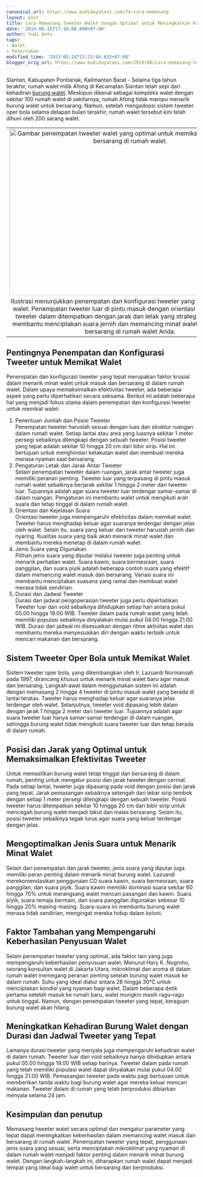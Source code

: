 ```yaml
---
canonical_url: https://www.budidayatani.com/74-cara-memasang
layout: post
title: Cara Memasang Tweeter Walet dengan Optimal untuk Meningkatkan Koloni Walet
date: '2019-06-15T17:16:00.000+07:00'
author: Yudi Anto
tags:
- Walet
- Peternakan
modified_time: '2023-05-24T13:25:04.632+07:00'
blogger_orig_url: https://www.budidayatani.com/2019/06/cara-memasang-tweeter-walet-secara.html
---
```


<p>Siantan, Kabupaten Pontianak, Kalimantan Barat - Selama tiga tahun terakhir, rumah walet milik Afong di Kecamatan Siantan telah sepi dari kehadiran <a href="https://www.budidayatani.com/search/label/Walet">burung walet</a>. Meskipun dikenal sebagai kompleks walet dengan sekitar 100 rumah walet di sekitarnya, rumah Afong tidak mampu menarik burung walet untuk bersarang. Namun, setelah mengadopsi sistem tweeter oper bola selama delapan bulan terakhir, rumah walet tersebut kini telah dihuni oleh 200 sarang walet.</p><table align="center" cellpadding="0" cellspacing="0" class="tr-caption-container" style="margin-left: auto; margin-right: auto;"><tbody><tr><td style="text-align: center;"><a href="https://blogger.googleusercontent.com/img/b/R29vZ2xl/AVvXsEiwM1VRqfxtleo_gO43p2g5TeZ1tXsz5FhNh_aiaxmLW_kk04-KdatyiEACdmc6Ostb-RQxFsvmP3hhip5cD9IdZ-w8r2x30WRimE7s7-8BxL5IGVel19axJWb9M3wT6cLjzROwGd5RP1bkPw1QLn_4vyu_YoraEuUVt7ea-5XMCBhGYZIHj_7ZYlvpaw/s1743/Tweeter%20Walet.jpg" imageanchor="1" style="margin-left: auto; margin-right: auto;"><img alt="Gambar penempatan tweeter walet yang optimal untuk memikat walet masuk dan bersarang di rumah walet." border="0" data-original-height="1200" data-original-width="1743" height="440" src="https://blogger.googleusercontent.com/img/b/R29vZ2xl/AVvXsEiwM1VRqfxtleo_gO43p2g5TeZ1tXsz5FhNh_aiaxmLW_kk04-KdatyiEACdmc6Ostb-RQxFsvmP3hhip5cD9IdZ-w8r2x30WRimE7s7-8BxL5IGVel19axJWb9M3wT6cLjzROwGd5RP1bkPw1QLn_4vyu_YoraEuUVt7ea-5XMCBhGYZIHj_7ZYlvpaw/w640-h440/Tweeter%20Walet.jpg" title="Penempatan Tweeter Walet yang Optimal untuk Meningkatkan Kehadiran dan Bersarangnya Walet di Rumah Walet Anda." width="640" /></a></td></tr><tr><td class="tr-caption" style="text-align: center;">Ilustrasi menunjukkan penempatan dan konfigurasi tweeter yang tepat dalam rumah walet. Penempatan tweeter luar di pintu masuk dengan orientasi keluar, sementara tweeter dalam ditempatkan dengan jarak dan letak yang strategis. Pengaturan ini membantu menciptakan suara jernih dan memancing minat walet untuk masuk dan bersarang di rumah walet Anda.</td></tr></tbody></table><h2>Pentingnya Penempatan dan Konfigurasi Tweeter untuk Memikat Walet</h2><p>Penempatan dan konfigurasi tweeter yang tepat merupakan faktor krusial dalam menarik minat walet untuk masuk dan bersarang di dalam rumah walet. Dalam upaya memaksimalkan efektivitas tweeter, ada beberapa aspek yang perlu diperhatikan secara seksama. Berikut ini adalah beberapa hal yang menjadi fokus utama dalam penempatan dan konfigurasi tweeter untuk memikat walet:</p><ol><li>Penentuan Jumlah dan Posisi Tweeter<br />Penempatan tweeter haruslah sesuai dengan luas dan struktur ruangan dalam rumah walet. Setiap lantai atau area yang luasnya sekitar 1 meter persegi sebaiknya dilengkapi dengan sebuah tweeter. Posisi tweeter yang tepat adalah sekitar 10 hingga 20 cm dari bibir sirip. Hal ini bertujuan untuk menghindari ketakutan walet dan membuat mereka merasa nyaman saat bersarang.</li><li>Pengaturan Letak dan Jarak Antar Tweeter<br />Selain penempatan tweeter dalam ruangan, jarak antar tweeter juga memiliki peranan penting. Tweeter luar yang terpasang di pintu masuk rumah walet sebaiknya berjarak sekitar 1 hingga 2 meter dari tweeter luar. Tujuannya adalah agar suara tweeter luar terdengar samar-samar di dalam ruangan. Pengaturan ini membantu walet untuk mengikuti arah suara dan tetap tinggal di dalam rumah walet.</li><li>Orientasi dan Kejelasan Suara<br />Orientasi tweeter juga mempengaruhi efektivitas dalam memikat walet. Tweeter harus menghadap keluar agar suaranya terdengar dengan jelas oleh walet. Selain itu, suara yang keluar dari tweeter haruslah jernih dan nyaring. Kualitas suara yang baik akan menarik minat walet dan membantu mereka menetap di dalam rumah walet.</li><li>Jenis Suara yang Digunakan<br />Pilihan jenis suara yang diputar melalui tweeter juga penting untuk menarik perhatian walet. Suara kawin, suara bermesraan, suara panggilan, dan suara piyik adalah beberapa contoh suara yang efektif dalam memancing walet masuk dan bersarang. Variasi suara ini membantu menciptakan suasana yang ramai dan membuat walet merasa tidak sendirian.</li><li>Durasi dan Jadwal Tweeter<br />Durasi dan jadwal pengoperasian tweeter juga perlu diperhatikan. Tweeter luar dan void sebaiknya dihidupkan setiap hari antara pukul 05.00 hingga 19.00 WIB. Tweeter dalam pada rumah walet yang telah memiliki populasi sebaiknya dinyalakan mulai pukul 04.00 hingga 21.00 WIB. Durasi dan jadwal ini disesuaikan dengan ritme aktivitas walet dan membantu mereka menyesuaikan diri dengan waktu terbaik untuk mencari makanan dan bersarang.</li></ol><h2>Sistem Tweeter Oper Bola untuk Memikat Walet</h2><p>Sistem tweeter oper bola, yang dikembangkan oleh Ir. Lazuardi Normansah pada 1997, dirancang khusus untuk menarik minat walet baru agar masuk dan bersarang. Langkah awal dalam menggunakan sistem ini adalah dengan memasang 2 hingga 4 tweeter di pintu masuk walet yang berada di lantai teratas. Tweeter harus menghadap keluar agar suaranya jelas terdengar oleh walet. Selanjutnya, tweeter void dipasang lebih dalam dengan jarak 1 hingga 2 meter dari tweeter luar. Tujuannya adalah agar suara tweeter luar hanya samar-samar terdengar di dalam ruangan, sehingga burung walet tidak mengikuti suara tweeter luar dan tetap berada di dalam rumah.</p><h2>Posisi dan Jarak yang Optimal untuk Memaksimalkan Efektivitas Tweeter</h2><p>Untuk memastikan burung walet tetap tinggal dan bersarang di dalam rumah, penting untuk mengatur posisi dan jarak tweeter dengan cermat. Pada setiap lantai, tweeter juga dipasang pada void dengan posisi dan jarak yang tepat. Jarak pemasangan sebaiknya setengah dari lebar sirip tembok dengan setiap 1 meter persegi dilengkapi dengan sebuah tweeter. Posisi tweeter harus ditempatkan sekitar 10 hingga 20 cm dari bibir sirip untuk mencegah burung walet menjadi takut dan malas bersarang. Selain itu, posisi tweeter sebaiknya tegak lurus agar suara yang keluar terdengar dengan jelas.</p><h2>Mengoptimalkan Jenis Suara untuk Menarik Minat Walet</h2><p>Selain dari penempatan dan jarak tweeter, jenis suara yang diputar juga memiliki peran penting dalam menarik minat burung walet. Lazuardi merekomendasikan penggunaan CD suara kawin, suara bermesraan, suara panggilan, dan suara piyik. Suara kawin memiliki dominasi suara sekitar 60 hingga 70% untuk merangsang walet mencari pasangan dan kawin. Suara piyik, suara remaja bermain, dan suara panggilan digunakan sebesar 10 hingga 20% masing-masing. Suara-suara ini membantu burung walet merasa tidak sendirian, mengingat mereka hidup dalam koloni.</p><h2>Faktor Tambahan yang Mempengaruhi Keberhasilan Penyusuan Walet</h2><p>Selain penempatan tweeter yang optimal, ada faktor lain yang juga mempengaruhi keberhasilan penyusuan walet. Menurut Hary K. Nugroho, seorang konsultan walet di Jakarta Utara, mikroklimat dan aroma di dalam rumah walet memegang peranan penting setelah burung walet masuk ke dalam rumah. Suhu yang ideal diatur antara 28 hingga 30°C untuk menciptakan kondisi yang nyaman bagi walet. Dalam beberapa detik pertama setelah masuk ke rumah baru, walet mungkin masih ragu-ragu untuk tinggal. Namun, dengan penempatan tweeter yang tepat, keraguan burung walet akan hilang.</p><h2>Meningkatkan Kehadiran Burung Walet dengan Durasi dan Jadwal Tweeter yang Tepat</h2><p>Lamanya durasi tweeter yang menyala juga mempengaruhi kehadiran walet di dalam rumah. Tweeter luar dan void sebaiknya hanya dihidupkan antara pukul 05.00 hingga 19.00 WIB setiap harinya. Tweeter dalam pada rumah yang telah memiliki populasi walet dapat dinyalakan mulai pukul 04.00 hingga 21.00 WIB. Pemasangan tweeter pada waktu pagi bertujuan untuk memberikan tanda waktu bagi burung walet agar mereka keluar mencari makanan. Tweeter dalam di rumah yang telah berproduksi dibiarkan menyala selama 24 jam.</p><h2>Kesimpulan dan penutup</h2><p>Memasang tweeter walet secara optimal dan mengatur parameter yang tepat dapat meningkatkan keberhasilan dalam memancing walet masuk dan bersarang di rumah walet. Penempatan tweeter yang tepat, penggunaan jenis suara yang sesuai, serta menciptakan mikroklimat yang nyaman di dalam rumah walet menjadi faktor penting dalam menarik minat burung walet. Dengan langkah-langkah ini, diharapkan rumah walet dapat menjadi tempat yang ideal bagi walet untuk bersarang dan berproduksi.</p>